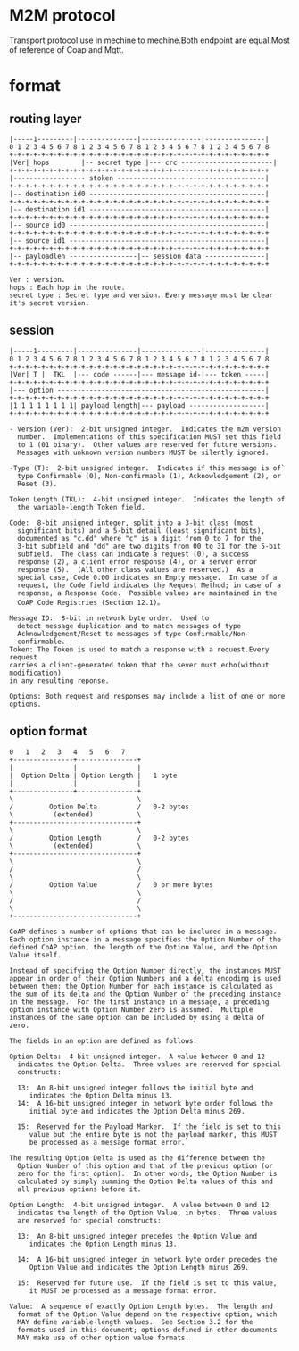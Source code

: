 
# M2M protocol
Transport protocol use in mechine to mechine.Both endpoint are equal.Most of  reference of Coap and Mqtt.

# format
## routing layer
 
    |-----1---------|---------------|---------------|---------------|
    0 1 2 3 4 5 6 7 8 1 2 3 4 5 6 7 8 1 2 3 4 5 6 7 8 1 2 3 4 5 6 7 8
    +-+-+-+-+-+-+-+-+-+-+-+-+-+-+-+-+-+-+-+-+-+-+-+-+-+-+-+-+-+-+-+-+
    |Ver| hops		  |-- secret type |--- crc -----------------------|
    +-+-+-+-+-+-+-+-+-+-+-+-+-+-+-+-+-+-+-+-+-+-+-+-+-+-+-+-+-+-+-+-+
    |------------------ stoken -------------------------------------|
    +-+-+-+-+-+-+-+-+-+-+-+-+-+-+-+-+-+-+-+-+-+-+-+-+-+-+-+-+-+-+-+-+
    |-- destination id0 --------------------------------------------|
    +-+-+-+-+-+-+-+-+-+-+-+-+-+-+-+-+-+-+-+-+-+-+-+-+-+-+-+-+-+-+-+-+
    |-- destination id1 --------------------------------------------|
    +-+-+-+-+-+-+-+-+-+-+-+-+-+-+-+-+-+-+-+-+-+-+-+-+-+-+-+-+-+-+-+-+
    |-- source id0 -------------------------------------------------|
    +-+-+-+-+-+-+-+-+-+-+-+-+-+-+-+-+-+-+-+-+-+-+-+-+-+-+-+-+-+-+-+-+
    |-- source id1 -------------------------------------------------|
    +-+-+-+-+-+-+-+-+-+-+-+-+-+-+-+-+-+-+-+-+-+-+-+-+-+-+-+-+-+-+-+-+
    |-- payloadlen -----------------|-- session data ---------------|
    +-+-+-+-+-+-+-+-+-+-+-+-+-+-+-+-+-+-+-+-+-+-+-+-+-+-+-+-+-+-+-+-+

	Ver : version.
	hops : Each hop in the route.
    secret type : Secret type and version. Every message must be clear it's secret version.
	
	
## session

    |-----1---------|---------------|---------------|---------------|
    0 1 2 3 4 5 6 7 8 1 2 3 4 5 6 7 8 1 2 3 4 5 6 7 8 1 2 3 4 5 6 7 8
    +-+-+-+-+-+-+-+-+-+-+-+-+-+-+-+-+-+-+-+-+-+-+-+-+-+-+-+-+-+-+-+-+
    |Ver| T |  TKL  |--- code ------|--- message id-|--- token -----|
    +-+-+-+-+-+-+-+-+-+-+-+-+-+-+-+-+-+-+-+-+-+-+-+-+-+-+-+-+-+-+-+-+
    |--- option ----------------------------------------------------|
    +-+-+-+-+-+-+-+-+-+-+-+-+-+-+-+-+-+-+-+-+-+-+-+-+-+-+-+-+-+-+-+-+
    |1 1 1 1 1 1 1 1| payload length|--- payload -------------------|
    +-+-+-+-+-+-+-+-+-+-+-+-+-+-+-+-+-+-+-+-+-+-+-+-+-+-+-+-+-+-+-+-+
    
    - Version (Ver):  2-bit unsigned integer.  Indicates the m2m version
      number.  Implementations of this specification MUST set this field
      to 1 (01 binary).  Other values are reserved for future versions.
      Messages with unknown version numbers MUST be silently ignored.
      
    -Type (T):  2-bit unsigned integer.  Indicates if this message is of`
      type Confirmable (0), Non-confirmable (1), Acknowledgement (2), or
      Reset (3).
      
    Token Length (TKL):  4-bit unsigned integer.  Indicates the length of
      the variable-length Token field.
      
    Code:  8-bit unsigned integer, split into a 3-bit class (most
      significant bits) and a 5-bit detail (least significant bits),
      documented as "c.dd" where "c" is a digit from 0 to 7 for the
      3-bit subfield and "dd" are two digits from 00 to 31 for the 5-bit
      subfield.  The class can indicate a request (0), a success
      response (2), a client error response (4), or a server error
      response (5).  (All other class values are reserved.)  As a
      special case, Code 0.00 indicates an Empty message.  In case of a
      request, the Code field indicates the Request Method; in case of a
      response, a Response Code.  Possible values are maintained in the
      CoAP Code Registries (Section 12.1)。
    
    Message ID:  8-bit in network byte order.  Used to
      detect message duplication and to match messages of type
      Acknowledgement/Reset to messages of type Confirmable/Non-
      confirmable.
    Token: The Token is used to match a response with a request.Every request
    carries a client-generated token that the sever must echo(without modification)
    in any resulting reponse.
    
    Options: Both request and responses may include a list of one or more options.  
## option format 

    0   1   2   3   4   5   6   7
    +---------------+---------------+
    |               |               |
    |  Option Delta | Option Length |   1 byte
    |               |               |
    +---------------+---------------+
    \                               \
    /         Option Delta          /   0-2 bytes
    \          (extended)           \
    +-------------------------------+
    \                               \
    /         Option Length         /   0-2 bytes
    \          (extended)           \
    +-------------------------------+
    \                               \
    /                               /
    \                               \
    /         Option Value          /   0 or more bytes
    \                               \
    /                               /
    \                               \
    +-------------------------------+
    
    CoAP defines a number of options that can be included in a message.
    Each option instance in a message specifies the Option Number of the
    defined CoAP option, the length of the Option Value, and the Option
    Value itself.
    
    Instead of specifying the Option Number directly, the instances MUST
    appear in order of their Option Numbers and a delta encoding is used
    between them: the Option Number for each instance is calculated as
    the sum of its delta and the Option Number of the preceding instance
    in the message.  For the first instance in a message, a preceding
    option instance with Option Number zero is assumed.  Multiple
    instances of the same option can be included by using a delta of
    zero.
    
    The fields in an option are defined as follows:
    
    Option Delta:  4-bit unsigned integer.  A value between 0 and 12
      indicates the Option Delta.  Three values are reserved for special
      constructs:
    
      13:  An 8-bit unsigned integer follows the initial byte and
         indicates the Option Delta minus 13.
      14:  A 16-bit unsigned integer in network byte order follows the
         initial byte and indicates the Option Delta minus 269.
    
      15:  Reserved for the Payload Marker.  If the field is set to this
         value but the entire byte is not the payload marker, this MUST
         be processed as a message format error.
    
    The resulting Option Delta is used as the difference between the
      Option Number of this option and that of the previous option (or
      zero for the first option).  In other words, the Option Number is
      calculated by simply summing the Option Delta values of this and
      all previous options before it.
    
    Option Length:  4-bit unsigned integer.  A value between 0 and 12
      indicates the length of the Option Value, in bytes.  Three values
      are reserved for special constructs:
    
      13:  An 8-bit unsigned integer precedes the Option Value and
         indicates the Option Length minus 13.
    
      14:  A 16-bit unsigned integer in network byte order precedes the
         Option Value and indicates the Option Length minus 269.
    
      15:  Reserved for future use.  If the field is set to this value,
         it MUST be processed as a message format error.
    
    Value:  A sequence of exactly Option Length bytes.  The length and
      format of the Option Value depend on the respective option, which
      MAY define variable-length values.  See Section 3.2 for the
      formats used in this document; options defined in other documents
      MAY make use of other option value formats.
